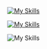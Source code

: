 [![My Skills](https://skillicons.dev/icons?i=html,css,js,tailwind,react,nodejs,express,mongodb)](https://skillicons.dev)



[![My Skills](https://skillicons.dev/icons?i=python,r,git,sqlite,sklearn,pytorch,tensorflow,flask,django)](https://skillicons.dev)



![My Skills](https://go-skill-icons.vercel.app/api/icons?i=numpy,pandas,matplotlib,seaborn,matlab)
